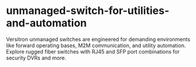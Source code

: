# unmanaged-switch-for-utilities-and-automation
Versitron unmanaged switches are engineered for demanding environments like forward operating bases, M2M communication, and utility automation. Explore rugged fiber switches with RJ45 and SFP port combinations for security DVRs and more.
